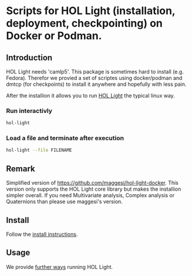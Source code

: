 Scripts for HOL Light (installation, deployment, checkpointing) on Docker or Podman.
========================================

## Introduction
HOL Light needs 'camlp5'. This package is sometimes hard to install (e.g. Fedora). 
Therefor we provied a set of scriptes using docker/podman and dmtcp (for checkpoints) to install it anywhere and hopefully with less pain.

After the installion it allows you to run [HOL Light](https://www.cl.cam.ac.uk/~jrh13/hol-light/) the typical linux way.

### Run interactivly
```bash
hol-light
```

### Load a file and terminate after execution
```bash
hol-light --file FILENAME
```

## Remark
Simplified version of <https://github.com/maggesi/hol-light-docker>. This version only supports the HOL Light core library but makes the installion simpler overall. If you need Multivariate analysis, Complex analysis or Quaternions than please use maggesi's version.

## Install
Follow the [install instructions](INSTALL.md).

## Usage
We provide [further ways](USAGE.md) running HOL Light.
